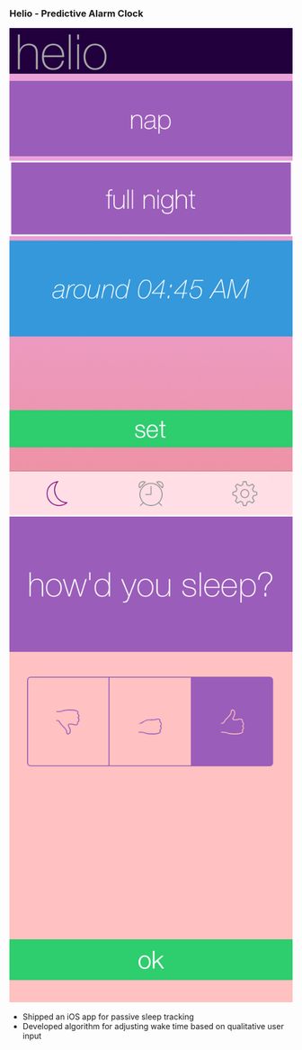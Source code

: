 ### Helio - Predictive Alarm Clock
![App screenshot](./img/helio1.png)
![App screenshot](./img/helio2.png)
- Shipped an iOS app for passive sleep tracking 
- Developed algorithm for adjusting wake time based on qualitative user input 